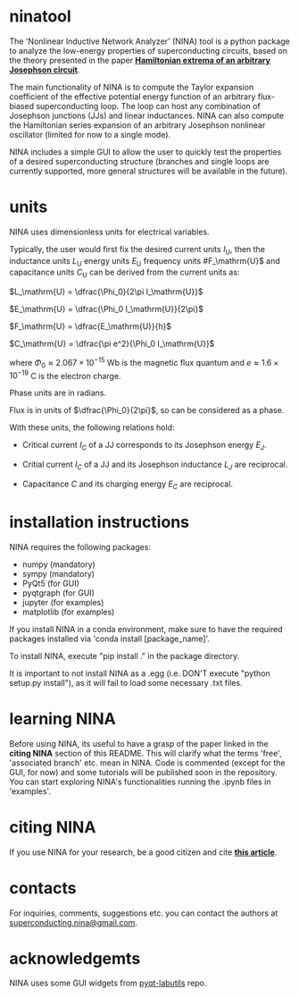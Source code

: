 # ninatool

The 'Nonlinear Inductive Network Analyzer' (NINA) tool is a python package to analyze 
the low-energy properties of superconducting circuits, based on the theory presented 
in the paper [**Hamiltonian extrema of an arbitrary Josephson circuit**](https://arxiv.org/abs/2302.03155).

The main functionality of NINA is to compute the Taylor expansion coefficient of the 
effective potential energy function of an arbitrary flux-biased superconducting loop. 
The loop can host any combination of Josephson junctions (JJs) and linear inductances.
NINA can also compute the Hamiltonian series expansion of an arbitrary Josephson 
nonlinear oscillator (limited for now to a single mode).

NINA includes a simple GUI to allow the user to quickly test the properties of a desired 
superconducting structure (branches and single loops are currently supported, 
more general structures will be available in the future).

# units

NINA uses dimensionless units for electrical variables.

Typically, the user would first fix the desired current units $I_\mathrm{U}$, then 
the inductance units $L_\mathrm{U}$ 
energy units $E_\mathrm{U}$
frequency units #F_\mathrm{U}$
and capacitance units $C_\mathrm{U}$
can be derived from the current units as:

$L_\mathrm{U} = \dfrac{\Phi_0}{2\pi I_\mathrm{U}}$

$E_\mathrm{U} = \dfrac{\Phi_0 I_\mathrm{U}}{2\pi}$

$F_\mathrm{U} = \dfrac{E_\mathrm{U}}{h}$

$C_\mathrm{U} = \dfrac{\pi e^2}{\Phi_0 I_\mathrm{U}}$

where 
$\Phi_0 \approx 2.067 \times 10^{-15}$ Wb is the magnetic flux quantum and 
$e \approx 1.6 \times 10^{-19}$ C is the electron charge.

Phase units are in radians.

Flux is in units of $\dfrac{\Phi_0}{2\pi}$, so can be considered as a phase.

With these units, the following relations hold:

 - Critical current $I_C$ of a JJ corresponds to its Josephson energy $E_J$.

 - Critial current $I_C$ of a JJ and its Josephson inductance $L_J$ are reciprocal.

 - Capacitance $C$ and its charging energy $E_C$ are reciprocal.

# installation instructions

NINA requires the following packages:

- numpy (mandatory)
- sympy (mandatory)
- PyQt5 (for GUI)
- pyqtgraph (for GUI)
- jupyter (for examples)
- matplotlib (for examples)

If you install NINA in a conda environment, make sure to have the required packages
installed via 'conda install [package_name]'.

To install NINA, execute "pip install ." in the package directory.

It is important to not install NINA as a .egg 
(i.e. DON'T execute "python setup.py install"),
as it will fail to load some necessary .txt files.

# learning NINA

Before using NINA, its useful to have a grasp of the paper linked in the **citing NINA** section of this README. This will clarify what the terms 'free', 'associated branch' etc. mean in NINA.
Code is commented (except for the GUI, for now) and some tutorials will be published soon in the repository.
You can start exploring NINA's functionalities running the .ipynb files in 'examples'.

# citing NINA

If you use NINA for your research, be a good citizen and cite [**this article**](https://arxiv.org/abs/2302.03155).

# contacts

For inquiries, comments, suggestions etc. you can contact the authors at superconducting.nina@gmail.com.

# acknowledgemts

NINA uses some GUI widgets from [pyqt-labutils](https://github.com/OE-FET/pyqt-labutils) repo.
